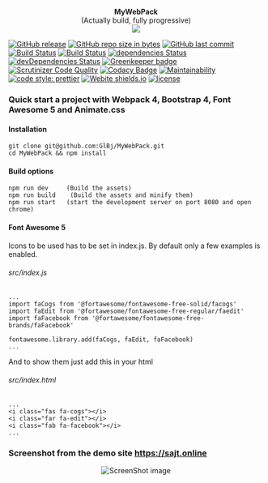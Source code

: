 <p align="center">
  <b>MyWebPack</b>
   <br>
  (Actually build, fully progressive)
  <br>
  <img src="https://github.com/GlBj/MyWebPack/blob/master/src/images/sajt.online.gif">
</p>

[![GitHub release](https://img.shields.io/github/release/GlBj/MyWebPack.svg)](https://github.com/GlBj/MyWebPack)
[![GitHub repo size in bytes](https://img.shields.io/github/repo-size/GlBj/MyWebPack.svg)](https://github.com/GlBj/MyWebPack/archive/master.zip)
[![GitHub last commit](https://img.shields.io/github/last-commit/GlBj/MyWebPack.svg)](https://github.com/GlBj/MyWebPack/commits/master)
[![Build Status](https://travis-ci.org/GlBj/MyWebPack.svg?branch=master)](https://travis-ci.org/GlBj/MyWebPack)
[![Build Status](https://scrutinizer-ci.com/g/GlBj/MyWebPack/badges/build.png?b=master)](https://scrutinizer-ci.com/g/GlBj/MyWebPack/build-status/master)
[![dependencies Status](https://david-dm.org/GlBj/MyWebPack/status.svg)](https://david-dm.org/GlBj/MyWebPack)
[![devDependencies Status](https://david-dm.org/GlBj/MyWebPack/dev-status.svg)](https://david-dm.org/GlBj/MyWebPack?type=dev)
[![Greenkeeper badge](https://badges.greenkeeper.io/GlBj/MyWebPack.svg)](https://greenkeeper.io/)
[![Scrutinizer Code Quality](https://scrutinizer-ci.com/g/GlBj/MyWebPack/badges/quality-score.png?b=master)](https://scrutinizer-ci.com/g/GlBj/MyWebPack/?branch=master)
[![Codacy Badge](https://api.codacy.com/project/badge/Grade/ecdc0916f3024e9c94064f08661549d2)](https://www.codacy.com/app/GlBj/MyWebPack?utm_source=github.com&utm_medium=referral&utm_content=GlBj/MyWebPack&utm_campaign=Badge_Grade)
[![Maintainability](https://api.codeclimate.com/v1/badges/1f0a70b84567c6694d4b/maintainability)](https://codeclimate.com/github/GlBj/MyWebPack/maintainability)
[![code style: prettier](https://img.shields.io/badge/code_style-prettier-ff69b4.svg?style=flat-square)](https://github.com/prettier/prettier)
[![Webite shields.io](https://img.shields.io/website-up-down-brightgreen-red/http/shields.io.svg)](https://sajt.online/)
[![license](https://img.shields.io/badge/license-MIT-brightgreen.svg)](https://github.com/GlBj/MyWebPack/blob/master/LICENSE)

### Quick start a project with Webpack 4, Bootstrap 4, Font Awesome 5 and Animate.css

#### Installation

```
git clone git@github.com:GlBj/MyWebPack.git
cd MyWebPack && npm install
```

#### Build options

```
npm run dev     (Build the assets)
npm run build    (Build the assets and minify them)
npm run start   (start the development server on port 8080 and open chrome)
```

#### Font Awesome 5

Icons to be used has to be set in index.js. By default only a few examples is enabled.

###### src/index.js

```
...
import faCogs from '@fortawesome/fontawesome-free-solid/facogs'
import faEdit from '@fortawesome/fontawesome-free-regular/faedit'
import faFacebook from '@fortawesome/fontawesome-free-brands/faFacebook'

fontawesome.library.add(faCogs, faEdit, faFacebook)
...
```

And to show them just add this in your html

###### src/index.html

```
...
<i class="fas fa-cogs"></i>
<i class="far fa-edit"></i>
<i class="fab fa-facebook"></i>
...
```

### Screenshot from the demo site https://sajt.online

<p align="center">
  <img src="https://github.com/GlBj/MyWebPack/blob/master/src/images/screenshot.jpg?raw=true)" alt="ScreenShot image"/>
</p>
